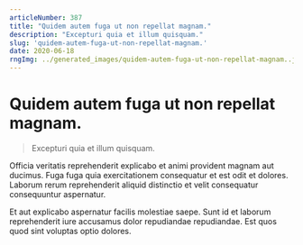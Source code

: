 ```yaml
---
articleNumber: 387
title: "Quidem autem fuga ut non repellat magnam."
description: "Excepturi quia et illum quisquam."
slug: 'quidem-autem-fuga-ut-non-repellat-magnam.'
date: 2020-06-18
rngImg: ../generated_images/quidem-autem-fuga-ut-non-repellat-magnam..jpg
---
```


# Quidem autem fuga ut non repellat magnam.

> Excepturi quia et illum quisquam.

Officia veritatis reprehenderit explicabo et animi provident magnam aut ducimus. Fuga fuga quia exercitationem consequatur et est odit et dolores. Laborum rerum reprehenderit aliquid distinctio et velit consequatur consequuntur aspernatur.
 Et aut explicabo aspernatur facilis molestiae saepe. Sunt id et laborum reprehenderit iure accusamus dolor repudiandae repudiandae. Est quos quod sint voluptas optio dolores.
